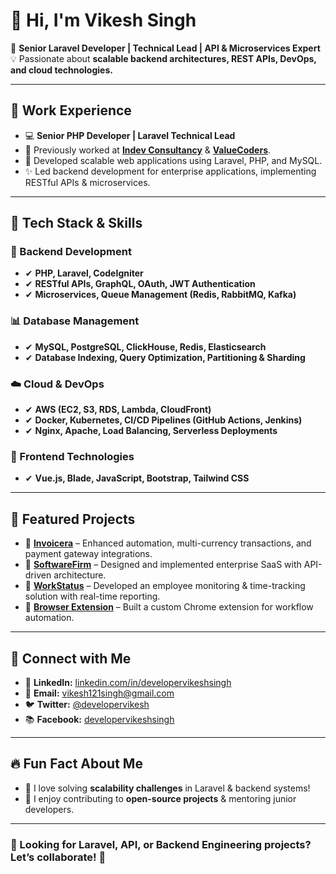 <h1>👋 Hi, I'm Vikesh Singh</h1>

<p>🚀 <strong>Senior Laravel Developer | Technical Lead | API & Microservices Expert</strong><br>
💡 Passionate about <strong>scalable backend architectures, REST APIs, DevOps, and cloud technologies.</strong></p>

<hr>

<h2>🌟 Work Experience</h2>
<ul>
  <li>💻 <strong>Senior PHP Developer | Laravel Technical Lead</strong></li>
  <li>🔹 Previously worked at <strong><a href="https://www.indevconsultancy.com" target="_blank">Indev Consultancy</a></strong> & 
      <strong><a href="https://www.valuecoders.com" target="_blank">ValueCoders</a></strong>.</li>
  <li>🚀 Developed scalable web applications using Laravel, PHP, and MySQL.</li>
  <li>✨ Led backend development for enterprise applications, implementing RESTful APIs & microservices.</li>
</ul>

<hr>

<h2>🔧 Tech Stack & Skills</h2>

<h3>🚀 Backend Development</h3>
<ul>
  <li>✔ <strong>PHP, Laravel, CodeIgniter</strong></li>
  <li>✔ <strong>RESTful APIs, GraphQL, OAuth, JWT Authentication</strong></li>
  <li>✔ <strong>Microservices, Queue Management (Redis, RabbitMQ, Kafka)</strong></li>
</ul>

<h3>📊 Database Management</h3>
<ul>
  <li>✔ <strong>MySQL, PostgreSQL, ClickHouse, Redis, Elasticsearch</strong></li>
  <li>✔ <strong>Database Indexing, Query Optimization, Partitioning & Sharding</strong></li>
</ul>

<h3>☁️ Cloud & DevOps</h3>
<ul>
  <li>✔ <strong>AWS (EC2, S3, RDS, Lambda, CloudFront)</strong></li>
  <li>✔ <strong>Docker, Kubernetes, CI/CD Pipelines (GitHub Actions, Jenkins)</strong></li>
  <li>✔ <strong>Nginx, Apache, Load Balancing, Serverless Deployments</strong></li>
</ul>

<h3>🎨 Frontend Technologies</h3>
<ul>
  <li>✔ <strong>Vue.js, Blade, JavaScript, Bootstrap, Tailwind CSS</strong></li>
</ul>

<hr>

<h2>📌 Featured Projects</h2>
<ul>
  <li>🚀 <strong><a href="#">Invoicera</a></strong> – Enhanced automation, multi-currency transactions, and payment gateway integrations.</li>
  <li>🚀 <strong><a href="#">SoftwareFirm</a></strong> – Designed and implemented enterprise SaaS with API-driven architecture.</li>
  <li>🚀 <strong><a href="#">WorkStatus</a></strong> – Developed an employee monitoring & time-tracking solution with real-time reporting.</li>
  <li>🚀 <strong><a href="#">Browser Extension</a></strong> – Built a custom Chrome extension for workflow automation.</li>
</ul>

<hr>

<h2>💌 Connect with Me</h2>
<ul>
  <li>🔗 <strong>LinkedIn:</strong> <a href="https://linkedin.com/in/developervikeshsingh" target="_blank">linkedin.com/in/developervikeshsingh</a></li>
  <li>📩 <strong>Email:</strong> <a href="mailto:vikesh121singh@gmail.com">vikesh121singh@gmail.com</a></li>
  <li>🐦 <strong>Twitter:</strong> <a href="https://twitter.com/developervikesh" target="_blank">@developervikesh</a></li>
  <li>📚 <strong>Facebook:</strong> <a href="https://www.facebook.com/developervikeshsingh/" target="_blank">developervikeshsingh</a></li>
</ul>

<hr>

<h2>🔥 Fun Fact About Me</h2>
<ul>
  <li>🔹 I love solving <strong>scalability challenges</strong> in Laravel & backend systems!</li>
  <li>🔹 I enjoy contributing to <strong>open-source projects</strong> & mentoring junior developers.</li>
</ul>

<hr>

<h3>📢 Looking for Laravel, API, or Backend Engineering projects? Let’s collaborate! 🚀</h3>
